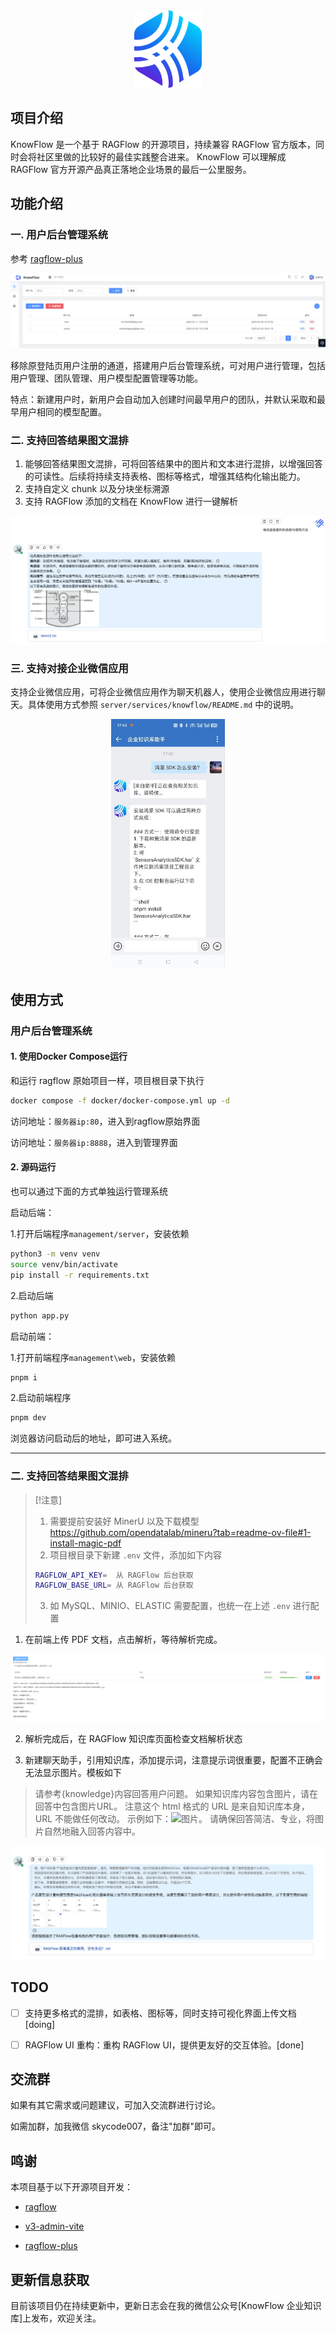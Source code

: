 <div align="center">
  <img src="assets/logo.png" width="108" height="124" alt="KnowFlow 企业知识库">
</div>

## 项目介绍

KnowFlow 是一个基于 RAGFlow 的开源项目，持续兼容 RAGFlow 官方版本，同时会将社区里做的比较好的最佳实践整合进来。
KnowFlow 可以理解成 RAGFlow 官方开源产品真正落地企业场景的最后一公里服务。

## 功能介绍

### 一. 用户后台管理系统 

参考 [ragflow-plus](https://github.com/zstar1003/ragflow-plus/)

<div align="center">
  <img src="assets/user-setting.png"  alt="用户后台管理系统">
</div>

移除原登陆页用户注册的通道，搭建用户后台管理系统，可对用户进行管理，包括用户管理、团队管理、用户模型配置管理等功能。

特点：新建用户时，新用户会自动加入创建时间最早用户的团队，并默认采取和最早用户相同的模型配置。

### 二. 支持回答结果图文混排 

1. 能够回答结果图文混排，可将回答结果中的图片和文本进行混排，以增强回答的可读性。后续将持续支持表格、图标等格式，增强其结构化输出能力。
2. 支持自定义 chunk 以及分块坐标溯源
3. 支持 RAGFlow 添加的文档在 KnowFlow 进行一键解析

<div align="center">
  <img src="assets/mulcontent.png"  alt="图文混排">
</div>


### 三. 支持对接企业微信应用 

支持企业微信应用，可将企业微信应用作为聊天机器人，使用企业微信应用进行聊天。具体使用方式参照  `server/services/knowflow/README.md` 中的说明。

<div align="center">
  <img src="assets/wecom.jpg" style="height: 400px;" alt="企业微信应用">
</div>


## 使用方式

### 用户后台管理系统

#### 1. 使用Docker Compose运行

和运行 ragflow 原始项目一样，项目根目录下执行

```bash
docker compose -f docker/docker-compose.yml up -d
```
访问地址：`服务器ip:80`，进入到ragflow原始界面

访问地址：`服务器ip:8888`，进入到管理界面


#### 2. 源码运行

也可以通过下面的方式单独运行管理系统

启动后端：

1.打开后端程序`management/server`，安装依赖

```bash
python3 -m venv venv
source venv/bin/activate
pip install -r requirements.txt
```

2.启动后端

```bash
python app.py
```

启动前端：

1.打开前端程序`management\web`，安装依赖
```bash
pnpm i
```

2.启动前端程序
```bash
pnpm dev
```

浏览器访问启动后的地址，即可进入系统。


---

### 二. 支持回答结果图文混排 

> [!注意]  
> 1. 需要提前安装好 MinerU 以及下载模型  https://github.com/opendatalab/mineru?tab=readme-ov-file#1-install-magic-pdf
> 2. 项目根目录下新建 `.env` 文件，添加如下内容
> ```bash
> RAGFLOW_API_KEY=  从 RAGFlow 后台获取
> RAGFLOW_BASE_URL= 从 RAGFlow 后台获取
> ```
> 3. 如 MySQL、MINIO、ELASTIC 需要配置，也统一在上述  `.env` 进行配置


1. 在前端上传 PDF 文档，点击解析，等待解析完成。

<div align="center">
  <img src="assets/pdf_helper.png"  alt="文档解析">
</div>

2. 解析完成后，在 RAGFlow 知识库页面检查文档解析状态

3. 新建聊天助手，引用知识库，添加提示词，注意提示词很重要，配置不正确会无法显示图片。模板如下

>   请参考{knowledge}内容回答用户问题。
>   如果知识库内容包含图片，请在回答中包含图片URL。
>   注意这个 html 格式的 URL 是来自知识库本身，URL 不能做任何改动。
>   示例如下：<img src="http://172.21.4.35:8000/images/filename.png" alt="图片" width="300">。
>   请确保回答简洁、专业，将图片自然地融入回答内容中。

<div align="center">
  <img src="assets/pdf_chat.png"  alt="聊天">
</div>



## TODO
- [ ] 支持更多格式的混排，如表格、图标等，同时支持可视化界面上传文档 [doing]
- [ ] RAGFlow UI 重构：重构 RAGFlow UI，提供更友好的交互体验。[done]


## 交流群
如果有其它需求或问题建议，可加入交流群进行讨论。

如需加群，加我微信 skycode007，备注"加群"即可。


## 鸣谢

本项目基于以下开源项目开发：

- [ragflow](https://github.com/infiniflow/ragflow)

- [v3-admin-vite](https://github.com/un-pany/v3-admin-vite)

- [ragflow-plus](https://github.com/zstar1003/ragflow-plus/)

## 更新信息获取

目前该项目仍在持续更新中，更新日志会在我的微信公众号[KnowFlow 企业知识库]上发布，欢迎关注。


